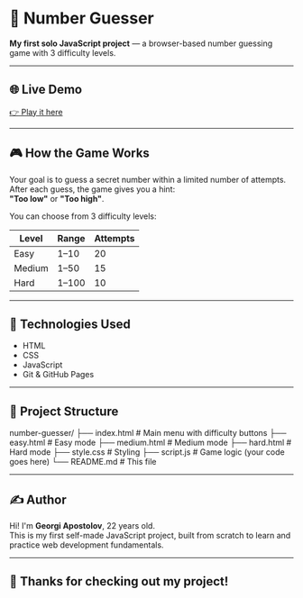 # 🎯 Number Guesser

**My first solo JavaScript project** — a browser-based number guessing game with 3 difficulty levels.

---

## 🌐 Live Demo

[👉 Play it here](https://georgiapostolov.github.io/number-guesser/)

---

## 🎮 How the Game Works

Your goal is to guess a secret number within a limited number of attempts. After each guess, the game gives you a hint:  
**"Too low"** or **"Too high"**.

You can choose from 3 difficulty levels:

| Level  | Range | Attempts |
| ------ | ----- | -------- |
| Easy   | 1–10  | 20       |
| Medium | 1–50  | 15       |
| Hard   | 1–100 | 10       |

---

## 🧠 Technologies Used

- HTML
- CSS
- JavaScript
- Git & GitHub Pages

---

## 📁 Project Structure

number-guesser/
├── index.html # Main menu with difficulty buttons
├── easy.html # Easy mode
├── medium.html # Medium mode
├── hard.html # Hard mode
├── style.css # Styling
├── script.js # Game logic (your code goes here)
└── README.md # This file

---

## ✍️ Author

Hi! I'm **Georgi Apostolov**, 22 years old.  
This is my first self-made JavaScript project, built from scratch to learn and practice web development fundamentals.

---

## 🙏 Thanks for checking out my project!
